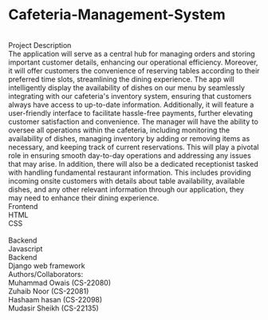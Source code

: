 # Cafeteria-Management-System
<br>
Project Description <br>
The application will serve as a central hub for managing orders and storing important 
customer details, enhancing our operational efficiency. Moreover, it will offer customers the 
convenience of reserving tables according to their preferred time slots, streamlining the 
dining experience. The app will intelligently display the availability of dishes on our menu by 
seamlessly integrating with our cafeteria's inventory system, ensuring that customers always 
have access to up-to-date information. Additionally, it will feature a user-friendly interface to 
facilitate hassle-free payments, further elevating customer satisfaction and convenience.
The manager will have the ability to oversee all operations within the cafeteria, including 
monitoring the availability of dishes, managing inventory by adding or removing items as 
necessary, and keeping track of current reservations. This will play a pivotal role in ensuring 
smooth day-to-day operations and addressing any issues that may arise. In addition, there will 
also be a dedicated receptionist tasked with handling fundamental restaurant information. 
This includes providing incoming onsite customers with details about table availability, 
available dishes, and any other relevant information through our application, they may need 
to enhance their dining experience.
<br>
Frontend<br>
HTML<br>
CSS<br>
<br>
Backend<br>
Javascript<br>
Backend<br>
Django web framework
<br>
Authors/Collaborators:<br>
Muhammad Owais (CS-22080)<br>
Zuhaib Noor (CS-22081)<br>
Hashaam hasan (CS-22098)<br>
Mudasir Sheikh (CS-22135)<br>
